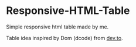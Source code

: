 # Responsive-HTML-Table

Simple responsive html table made by me.

Table idea inspired by Dom (dcode) from [dev.to](https://dev.to/dcodeyt/creating-beautiful-html-tables-with-css-428l).
